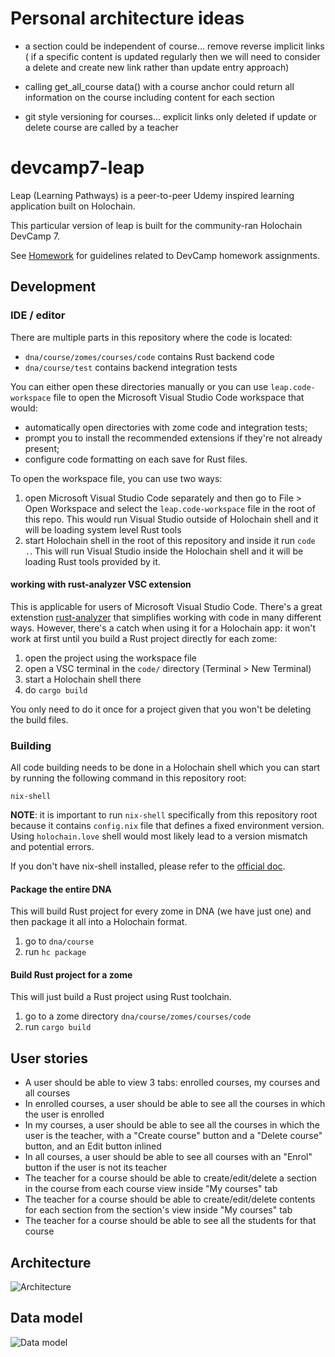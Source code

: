 # Personal architecture ideas 

- a section could be independent of course... remove reverse implicit links
( if a specific content is updated regularly then we will need to consider a delete and create new link rather than update entry approach)

- calling get_all_course data() with a course anchor could return all information on the course including content for each section
- git style versioning for courses... explicit links only deleted if update or delete course are called by a teacher

# devcamp7-leap

Leap (Learning Pathways) is a peer-to-peer Udemy inspired learning application built on Holochain.

This particular version of leap is built for the community-ran Holochain DevCamp 7.

See [Homework](./HOMEWORK.md) for guidelines related to DevCamp homework assignments.

## Development

### IDE / editor

There are multiple parts in this repository where the code is located:

- `dna/course/zomes/courses/code` contains Rust backend code
- `dna/course/test` contains backend integration tests

You can either open these directories manually or you can use `leap.code-workspace` file to open the Microsoft Visual Studio Code workspace that would:

- automatically open directories with zome code and integration tests;
- prompt you to install the recommended extensions if they're not already present;
- configure code formatting on each save for Rust files.

To open the workspace file, you can use two ways:

1. open Microsoft Visual Studio Code separately and then go to File > Open Workspace and select the `leap.code-workspace` file in the root of this repo. This would run Visual Studio outside of Holochain shell and it will be loading system level Rust tools
2. start Holochain shell in the root of this repository and inside it run `code .`. This will run Visual Studio inside the Holochain shell and it will be loading Rust tools provided by it.

#### working with rust-analyzer VSC extension

This is applicable for users of Microsoft Visual Studio Code.
There's a great extenstion [rust-analyzer](https://rust-analyzer.github.io/) that simplifies working with code in many different ways. However, there's a catch when using it for a Holochain app: it won't work at first until you build a Rust project directly for each zome:

1. open the project using the workspace file
2. open a VSC terminal in the `code/` directory (Terminal > New Terminal)
3. start a Holochain shell there
4. do `cargo build`

You only need to do it once for a project given that you won't be deleting the build files.

### Building

All code building needs to be done in a Holochain shell which you can start by running the following command in this repository root:

```
nix-shell
```

**NOTE**: it is important to run `nix-shell` specifically from this repository root because it contains `config.nix` file that defines a fixed environment version. Using `holochain.love` shell would most likely lead to a version mismatch and potential errors.

If you don't have nix-shell installed, please refer to the [official doc](https://developer.holochain.org/docs/install/).

#### Package the entire DNA

This will build Rust project for every zome in DNA (we have just one) and then package it all into a Holochain format.

1. go to `dna/course`
2. run `hc package`

#### Build Rust project for a zome

This will just build a Rust project using Rust toolchain.

1. go to a zome directory `dna/course/zomes/courses/code`
2. run `cargo build`

## User stories

* A user should be able to view 3 tabs: enrolled courses, my courses and all courses
* In enrolled courses, a user should be able to see all the courses in which the user is enrolled
* In my courses, a user should be able to see all the courses in which the user is the teacher, with a "Create course" button and a "Delete course" button, and an Edit button inlined
* In all courses, a user should be able to see all courses with an "Enrol" button if the user is not its teacher
* The teacher for a course should be able to create/edit/delete a section in the course from each course view inside "My courses" tab
* The teacher for a course should be able to create/edit/delete contents for each section from the section's view inside "My courses" tab
* The teacher for a course should be able to see all the students for that course

## Architecture

![Architecture](./pictures/leap_architecture.png)


## Data model

![Data model](./pictures/leap_data_model.png)

